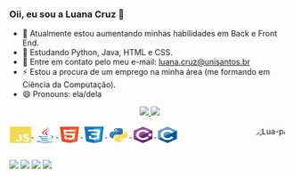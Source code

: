 ### Oii, eu sou a Luana Cruz 👋


- 🔭 Atualmente estou aumentando minhas habilidades em Back e Front End.
- 🌱 Estudando Python, Java, HTML e CSS.
- 💬 Entre em contato pelo meu e-mail: luana.cruz@unisantos.br
- ⚡ Estou a procura de um emprego na minha área (me formando em Ciência da Computação).
- 😄 Pronouns: ela/dela

<div align="center">
  <a href="https://github.com/LuaCruzz">
  <img height="170em" src="https://github-readme-stats.vercel.app/api?username=LuaCruzz&show_icons=true&theme=tokyonight&include_all_commits=true&count_private=true"/>
  <img height="140em" src="https://github-readme-stats.vercel.app/api/top-langs/?username=LuaCruzz&layout=compact&langs_count=7&theme=tokyonight"/>
</div>
  
  <div style="display: inline_block"><br>
  <img align="center" alt="Lua-Js" height="30" width="40" src="https://raw.githubusercontent.com/devicons/devicon/master/icons/javascript/javascript-plain.svg">
  <img align="center" alt="Lua-Java" height="30" width="40" src="https://raw.githubusercontent.com/devicons/devicon/master/icons/java/java-original.svg">
  <img align="center" alt="Lua-HTML" height="30" width="40" src="https://raw.githubusercontent.com/devicons/devicon/master/icons/html5/html5-original.svg">
  <img align="center" alt="Lua-CSS" height="30" width="40" src="https://raw.githubusercontent.com/devicons/devicon/master/icons/css3/css3-original.svg">
  <img align="center" alt="Lua-Python" height="30" width="40" src="https://raw.githubusercontent.com/devicons/devicon/master/icons/python/python-original.svg">
  <img align="center" alt="Lua-Csharp" height="30" width="40" src="https://raw.githubusercontent.com/devicons/devicon/master/icons/csharp/csharp-original.svg">
  <img align="center" alt="Lua-C" height="30" width="40" src="https://raw.githubusercontent.com/devicons/devicon/master/icons/c/c-original.svg">
  <img align="right" alt="Lua-pic" height="170" style="border-radius:50px;" src="https://glacier-sweatpants-c18.notion.site/image/https%3A%2F%2Fs3-us-west-2.amazonaws.com%2Fsecure.notion-static.com%2Fbc193fa2-4ec7-49aa-b512-35689086bfad%2FANIME.gif?table=block&id=8fac78d7-9964-4b21-a486-b7d89142da4e&spaceId=01987668-4bd5-4b16-af3f-000ccc7e1363&userId=&cache=v2">
</div>
  
  ##
  
  <div> 
  <a href="https://instagram.com/lua_crzz" target="_blank"><img src="https://img.shields.io/badge/-Instagram-%23E4405F?style=for-the-badge&logo=instagram&logoColor=white" target="_blank"></a>
  <a href = "mailto:luanaluuh399@gmail.com"><img src="https://img.shields.io/badge/-Gmail-%23333?style=for-the-badge&logo=gmail&logoColor=white" target="_blank"></a>
  <a href="https://www.linkedin.com/in/luana-silva-cruz-075886210" target="_blank"><img src="https://img.shields.io/badge/-LinkedIn-%230077B5?style=for-the-badge&logo=linkedin&logoColor=white" target="_blank"></a>
  <a href="https://glacier-sweatpants-c18.notion.site/L-I-F-E-a9f4e1626c73442bb03455d6a583fd0d" target="_blank"><img src="https://img.shields.io/badge/Notion-000000?style=for-the-badge&logo=notion&logoColor=white"
  </div>
